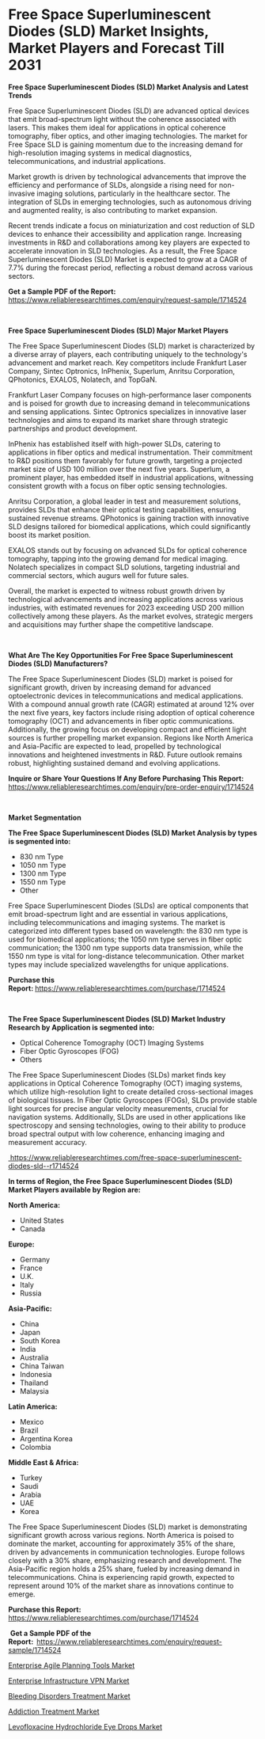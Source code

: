 <p><h1>Free Space Superluminescent Diodes (SLD) Market Insights, Market Players and Forecast Till 2031</h1></p><p><strong>Free Space Superluminescent Diodes (SLD) Market Analysis and Latest Trends</strong></p>
<p><p>Free Space Superluminescent Diodes (SLD) are advanced optical devices that emit broad-spectrum light without the coherence associated with lasers. This makes them ideal for applications in optical coherence tomography, fiber optics, and other imaging technologies. The market for Free Space SLD is gaining momentum due to the increasing demand for high-resolution imaging systems in medical diagnostics, telecommunications, and industrial applications.</p><p>Market growth is driven by technological advancements that improve the efficiency and performance of SLDs, alongside a rising need for non-invasive imaging solutions, particularly in the healthcare sector. The integration of SLDs in emerging technologies, such as autonomous driving and augmented reality, is also contributing to market expansion. </p><p>Recent trends indicate a focus on miniaturization and cost reduction of SLD devices to enhance their accessibility and application range. Increasing investments in R&D and collaborations among key players are expected to accelerate innovation in SLD technologies. As a result, the Free Space Superluminescent Diodes (SLD) Market is expected to grow at a CAGR of 7.7% during the forecast period, reflecting a robust demand across various sectors.</p></p>
<p><strong>Get a Sample PDF of the Report:&nbsp;</strong> <a href="https://www.reliableresearchtimes.com/enquiry/request-sample/1714524?utm_campaign=1630&utm_medium=2&utm_source=Github&utm_content=ia&utm_term=22102024&utm_id=free-space-superluminescent-diodes-sld">https://www.reliableresearchtimes.com/enquiry/request-sample/1714524</a></p>
<p>&nbsp;</p>
<p><strong>Free Space Superluminescent Diodes (SLD) Major Market Players</strong></p>
<p><p>The Free Space Superluminescent Diodes (SLD) market is characterized by a diverse array of players, each contributing uniquely to the technology's advancement and market reach. Key competitors include Frankfurt Laser Company, Sintec Optronics, InPhenix, Superlum, Anritsu Corporation, QPhotonics, EXALOS, Nolatech, and TopGaN.</p><p>Frankfurt Laser Company focuses on high-performance laser components and is poised for growth due to increasing demand in telecommunications and sensing applications. Sintec Optronics specializes in innovative laser technologies and aims to expand its market share through strategic partnerships and product development.</p><p>InPhenix has established itself with high-power SLDs, catering to applications in fiber optics and medical instrumentation. Their commitment to R&D positions them favorably for future growth, targeting a projected market size of USD 100 million over the next five years. Superlum, a prominent player, has embedded itself in industrial applications, witnessing consistent growth with a focus on fiber optic sensing technologies.</p><p>Anritsu Corporation, a global leader in test and measurement solutions, provides SLDs that enhance their optical testing capabilities, ensuring sustained revenue streams. QPhotonics is gaining traction with innovative SLD designs tailored for biomedical applications, which could significantly boost its market position.</p><p>EXALOS stands out by focusing on advanced SLDs for optical coherence tomography, tapping into the growing demand for medical imaging. Nolatech specializes in compact SLD solutions, targeting industrial and commercial sectors, which augurs well for future sales.</p><p>Overall, the market is expected to witness robust growth driven by technological advancements and increasing applications across various industries, with estimated revenues for 2023 exceeding USD 200 million collectively among these players. As the market evolves, strategic mergers and acquisitions may further shape the competitive landscape.</p></p>
<p>&nbsp;</p>
<p><strong>What Are The Key Opportunities For Free Space Superluminescent Diodes (SLD) Manufacturers?</strong></p>
<p><p>The Free Space Superluminescent Diodes (SLD) market is poised for significant growth, driven by increasing demand for advanced optoelectronic devices in telecommunications and medical applications. With a compound annual growth rate (CAGR) estimated at around 12% over the next five years, key factors include rising adoption of optical coherence tomography (OCT) and advancements in fiber optic communications. Additionally, the growing focus on developing compact and efficient light sources is further propelling market expansion. Regions like North America and Asia-Pacific are expected to lead, propelled by technological innovations and heightened investments in R&D. Future outlook remains robust, highlighting sustained demand and evolving applications.</p></p>
<p><strong>Inquire or Share Your Questions If Any Before Purchasing This Report:</strong> <a href="https://www.reliableresearchtimes.com/enquiry/pre-order-enquiry/1714524?utm_campaign=1630&utm_medium=2&utm_source=Github&utm_content=ia&utm_term=22102024&utm_id=free-space-superluminescent-diodes-sld">https://www.reliableresearchtimes.com/enquiry/pre-order-enquiry/1714524</a></p>
<p>&nbsp;</p>
<p><strong>Market Segmentation</strong></p>
<p><strong>The Free Space Superluminescent Diodes (SLD) Market Analysis by types is segmented into:</strong></p>
<p><ul><li>830 nm Type</li><li>1050 nm Type</li><li>1300 nm Type</li><li>1550 nm Type</li><li>Other</li></ul></p>
<p><p>Free Space Superluminescent Diodes (SLDs) are optical components that emit broad-spectrum light and are essential in various applications, including telecommunications and imaging systems. The market is categorized into different types based on wavelength: the 830 nm type is used for biomedical applications; the 1050 nm type serves in fiber optic communication; the 1300 nm type supports data transmission, while the 1550 nm type is vital for long-distance telecommunication. Other market types may include specialized wavelengths for unique applications.</p></p>
<p><strong>Purchase this Report:&nbsp;</strong><a href="https://www.reliableresearchtimes.com/purchase/1714524?utm_campaign=1630&utm_medium=2&utm_source=Github&utm_content=ia&utm_term=22102024&utm_id=free-space-superluminescent-diodes-sld">https://www.reliableresearchtimes.com/purchase/1714524</a></p>
<p>&nbsp;</p>
<p><strong>The Free Space Superluminescent Diodes (SLD) Market Industry Research by Application is segmented into:</strong></p>
<p><ul><li>Optical Coherence Tomography (OCT) Imaging Systems</li><li>Fiber Optic Gyroscopes (FOG)</li><li>Others</li></ul></p>
<p><p>The Free Space Superluminescent Diodes (SLDs) market finds key applications in Optical Coherence Tomography (OCT) imaging systems, which utilize high-resolution light to create detailed cross-sectional images of biological tissues. In Fiber Optic Gyroscopes (FOGs), SLDs provide stable light sources for precise angular velocity measurements, crucial for navigation systems. Additionally, SLDs are used in other applications like spectroscopy and sensing technologies, owing to their ability to produce broad spectral output with low coherence, enhancing imaging and measurement accuracy.</p></p>
<p><a href="https://www.reliableresearchtimes.com/free-space-superluminescent-diodes-sld--r1714524?utm_campaign=1630&utm_medium=2&utm_source=Github&utm_content=ia&utm_term=22102024&utm_id=free-space-superluminescent-diodes-sld">&nbsp;https://www.reliableresearchtimes.com/free-space-superluminescent-diodes-sld--r1714524</a></p>
<p><strong>In terms of Region, the Free Space Superluminescent Diodes (SLD) Market Players available by Region are:</strong></p>
<p>
    <p> <strong> North America: </strong>
        <ul>
            <li>United States</li>
            <li>Canada</li>
        </ul>
        </p> 
    <p> <strong> Europe: </strong>
        <ul>
            <li>Germany</li>
            <li>France</li>
            <li>U.K.</li>
            <li>Italy</li>
            <li>Russia</li>
        </ul>
        </p> 
    <p> <strong> Asia-Pacific: </strong>
        <ul>
            <li>China</li>
            <li>Japan</li>
            <li>South Korea</li>
            <li>India</li>
            <li>Australia</li>
            <li>China Taiwan</li>
            <li>Indonesia</li>
            <li>Thailand</li>
            <li>Malaysia</li>
        </ul>
        </p> 
    <p> <strong> Latin America: </strong>
        <ul>
            <li>Mexico</li>
            <li>Brazil</li>
            <li>Argentina Korea</li>
            <li>Colombia</li>
        </ul>
        </p> 
    <p> <strong> Middle East & Africa: </strong>
        <ul>
            <li>Turkey</li>
            <li>Saudi</li>
            <li>Arabia</li>
            <li>UAE</li>
            <li>Korea</li>
        </ul>
    </p>
    </p>
<p><p>The Free Space Superluminescent Diodes (SLD) market is demonstrating significant growth across various regions. North America is poised to dominate the market, accounting for approximately 35% of the share, driven by advancements in communication technologies. Europe follows closely with a 30% share, emphasizing research and development. The Asia-Pacific region holds a 25% share, fueled by increasing demand in telecommunications. China is experiencing rapid growth, expected to represent around 10% of the market share as innovations continue to emerge.</p></p>
<p><strong>Purchase this Report: </strong><a href="https://www.reliableresearchtimes.com/purchase/1714524?utm_campaign=1630&utm_medium=2&utm_source=Github&utm_content=ia&utm_term=22102024&utm_id=free-space-superluminescent-diodes-sld">https://www.reliableresearchtimes.com/purchase/1714524</a></p>
<p>&nbsp;<strong>Get a Sample PDF of the Report:&nbsp;&nbsp;</strong><a href="https://www.reliableresearchtimes.com/enquiry/request-sample/1714524?utm_campaign=1630&utm_medium=2&utm_source=Github&utm_content=ia&utm_term=22102024&utm_id=free-space-superluminescent-diodes-sld">https://www.reliableresearchtimes.com/enquiry/request-sample/1714524</a></p>
<p><strong></strong></p>
<p><p><a href="https://www.linkedin.com/pulse/enterprise-agile-planning-tools-market-evolution-key-trends-regional-0sqsc?utm_campaign=1630&utm_medium=2&utm_source=Github&utm_content=ia&utm_term=22102024&utm_id=free-space-superluminescent-diodes-sld">Enterprise Agile Planning Tools Market</a></p><p><a href="https://www.linkedin.com/pulse/digital-transformation-enterprise-infrastructure-vpn-industry-ju0gc?utm_campaign=1630&utm_medium=2&utm_source=Github&utm_content=ia&utm_term=22102024&utm_id=free-space-superluminescent-diodes-sld">Enterprise Infrastructure VPN Market</a></p><p><a href="https://www.linkedin.com/pulse/bleeding-disorders-treatment-market-global-share-asxtc?utm_campaign=1630&utm_medium=2&utm_source=Github&utm_content=ia&utm_term=22102024&utm_id=free-space-superluminescent-diodes-sld">Bleeding Disorders Treatment Market</a></p><p><a href="https://www.linkedin.com/pulse/global-addiction-treatment-108-cagr-forecast-2024--ykfoc?utm_campaign=1630&utm_medium=2&utm_source=Github&utm_content=ia&utm_term=22102024&utm_id=free-space-superluminescent-diodes-sld">Addiction Treatment Market</a></p><p><a href="https://www.linkedin.com/pulse/booming-levofloxacine-hydrochloride-eye-drops-market-sector-on5pc?utm_campaign=1630&utm_medium=2&utm_source=Github&utm_content=ia&utm_term=22102024&utm_id=free-space-superluminescent-diodes-sld">Levofloxacine Hydrochloride Eye Drops Market</a></p></p>